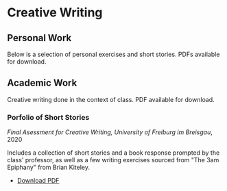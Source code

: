 # Creative Writing

## Personal Work

Below is a selection of personal exercises and short stories. PDFs available for download.

## Academic Work

Creative writing done in the context of class. PDF available for download.

### Porfolio of Short Stories
*Final Asessment for Creative Writing, University of Freiburg im Breisgau*, 2020

Includes a collection of short stories and a book response prompted by the class' professor, as well as a few writing exercises sourced from "The 3am Epiphany" from Brian Kiteley.

- [Download PDF](./creative/creative.pdf)

    


